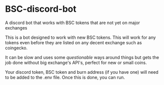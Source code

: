 # BSC-discord-bot
A discord bot that works with BSC tokens that are not yet on major exchanges

This is a bot designed to work with new BSC tokens. This will work for any tokens even before they are listed on any decent exchange such as coingecko.

It can be slow and uses some *questionable* ways around things but gets the job done without big exchange's API's, perfect for new or small coins.

Your discord token, BSC token and burn address (if you have one) will need to be added to the .env file. Once this is done, you can run.
